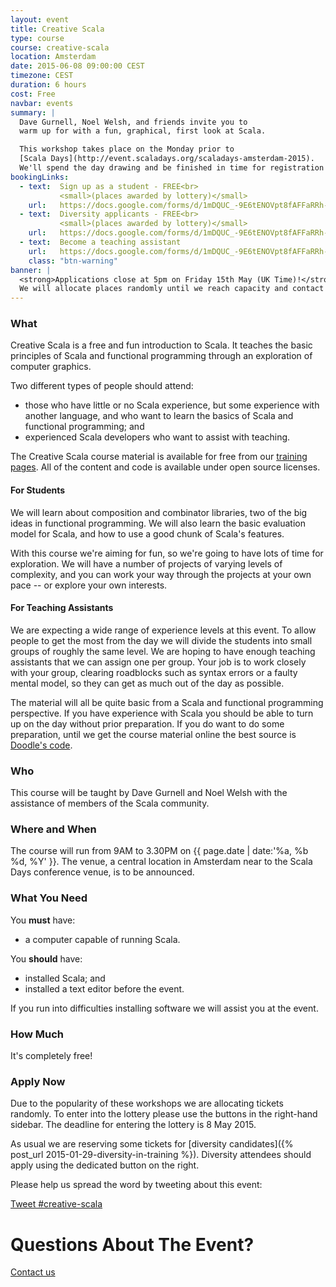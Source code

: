 ```yaml
---
layout: event
title: Creative Scala
type: course
course: creative-scala
location: Amsterdam
date: 2015-06-08 09:00:00 CEST
timezone: CEST
duration: 6 hours
cost: Free
navbar: events
summary: |
  Dave Gurnell, Noel Welsh, and friends invite you to
  warm up for with a fun, graphical, first look at Scala.

  This workshop takes place on the Monday prior to
  [Scala Days](http://event.scaladays.org/scaladays-amsterdam-2015).
  We'll spend the day drawing and be finished in time for registration at 4pm!
bookingLinks:
  - text:  Sign up as a student - FREE<br>
           <small>(places awarded by lottery)</small>
    url:   https://docs.google.com/forms/d/1mDQUC_-9E6tENOVpt8fAFFaRRh-y_K9Gm-JL0_St4oY/viewform
  - text:  Diversity applicants - FREE<br>
           <small>(places awarded by lottery)</small>
    url:   https://docs.google.com/forms/d/1mDQUC_-9E6tENOVpt8fAFFaRRh-y_K9Gm-JL0_St4oY/viewform
  - text:  Become a teaching assistant
    url:   https://docs.google.com/forms/d/1mDQUC_-9E6tENOVpt8fAFFaRRh-y_K9Gm-JL0_St4oY/viewform
    class: "btn-warning"
banner: |
  <strong>Applications close at 5pm on Friday 15th May (UK Time)!</strong><br>
  We will allocate places randomly until we reach capacity and contact all applicants on Monday 18th May.
---
```


### What

Creative Scala is a free and fun introduction to Scala.
It teaches the basic principles of Scala and functional programming
through an exploration of computer graphics.

Two different types of people should attend:

- those who have little or no Scala experience,
  but some experience with another language,
  and who want to learn the basics of Scala and functional programming; and
- experienced Scala developers who want to assist with teaching.

The Creative Scala course material is available for free
from our [training pages](/training/courses/creative-scala).
All of the content and code is available under open source licenses.

#### For Students

We will learn about composition and combinator libraries,
two of the big ideas in functional programming.
We will also learn the basic evaluation model for Scala,
and how to use a good chunk of Scala's features.

With this course we're aiming for fun,
so we're going to have lots of time for exploration.
We will have a number of projects of varying levels of complexity,
and you can work your way through the projects at your own pace
-- or explore your own interests.

#### For Teaching Assistants

We are expecting a wide range of experience levels at this event.
To allow people to get the most from the day
we will divide the students into small groups of roughly the same level.
We are hoping to have enough teaching assistants that we can assign one per group.
Your job is to work closely with your group,
clearing roadblocks such as syntax errors or a faulty mental model,
so they can get as much out of the day as possible.

The material will all be quite basic from a Scala and functional programming perspective.
If you have experience with Scala you should be able to turn up on the day without prior preparation.
If you do want to do some preparation,
until we get the course material online the best source is
[Doodle's code](https://github.com/underscoreio/doodle).

### Who

This course will be taught by Dave Gurnell and Noel Welsh
with the assistance of members of the Scala community.

### Where and When

The course will run from 9AM to 3.30PM on {{ page.date | date:'%a, %b %d, %Y' }}.
The venue, a central location in Amsterdam near to the Scala Days conference venue,
is to be announced.

### What You Need

You **must** have:

- a computer capable of running Scala.

You **should** have:

- installed Scala; and
- installed a text editor before the event.

If you run into difficulties installing software we will assist you at the event.

### How Much

It's completely free!

### Apply Now

Due to the popularity of these workshops we are allocating tickets randomly.
To enter into the lottery please use the buttons in the right-hand sidebar.
The deadline for entering the lottery is 8 May 2015.

As usual we are reserving some tickets for
[diversity candidates]({% post_url 2015-01-29-diversity-in-training %}).
Diversity attendees should apply using the dedicated button on the right.

Please help us spread the word by tweeting about this event:

<a href="https://twitter.com/intent/tweet?button_hashtag=creative-scala&text=Warm%20up%20for%20%23scaladays%20with%20a%20fun%2C%20free%20introduction%20to%20Scala!" class="twitter-hashtag-button" data-size="large" data-url="http://underscore.io/events/2015-06-08-creative-scala.html">Tweet #creative-scala</a>
<script>!function(d,s,id){var js,fjs=d.getElementsByTagName(s)[0],p=/^http:/.test(d.location)?'http':'https';if(!d.getElementById(id)){js=d.createElement(s);js.id=id;js.src=p+'://platform.twitter.com/widgets.js';fjs.parentNode.insertBefore(js,fjs);}}(document, 'script', 'twitter-wjs');</script>

# Questions About The Event?

[Contact us <span class="icon-uio-echelon-right"></span>](/contact)
